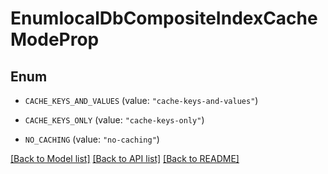 # EnumlocalDbCompositeIndexCacheModeProp

## Enum


* `CACHE_KEYS_AND_VALUES` (value: `"cache-keys-and-values"`)

* `CACHE_KEYS_ONLY` (value: `"cache-keys-only"`)

* `NO_CACHING` (value: `"no-caching"`)


[[Back to Model list]](../README.md#documentation-for-models) [[Back to API list]](../README.md#documentation-for-api-endpoints) [[Back to README]](../README.md)


